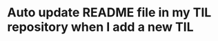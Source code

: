 # Auto update README file in my TIL repository when I add a new TIL

<!-- tl;dr start -->

<!-- tl;dr end -->
